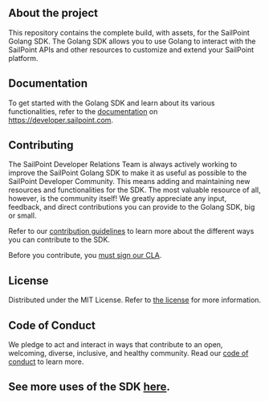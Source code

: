 ## About the project

This repository contains the complete build, with assets, for the SailPoint Golang SDK. 
The Golang SDK allows you to use Golang to interact with the SailPoint APIs and other resources to customize and extend your SailPoint platform. 

## Documentation 

To get started with the Golang SDK and learn about its various functionalities, refer to the [documentation](https://developer.sailpoint.com/idn/tools/sdk/go) on https://developer.sailpoint.com. 

## Contributing 

The SailPoint Developer Relations Team is always actively working to improve the SailPoint Golang SDK to make it as useful as possible to the SailPoint Developer Community. 
This means adding and maintaining new resources and functionalities for the SDK.
The most valuable resource of all, however, is the community itself! 
We greatly appreciate any input, feedback, and direct contributions you can provide to the Golang SDK, big or small. 

Refer to our [contribution guidelines](./CONTRIBUTING.md) to learn more about the different ways you can contribute to the SDK. 

Before you contribute, you [must sign our CLA](https://cla-assistant.io/sailpoint-oss/developer.sailpoint.com).

## License

Distributed under the MIT License. Refer to [the license](./LICENSE) for more information.

## Code of Conduct

We pledge to act and interact in ways that contribute to an open, welcoming, diverse, inclusive, and healthy community. Read our [code of conduct](./CODE_OF_CONDUCT.md) to learn more.

## See more uses of the SDK [here](./examples/sdk.go).